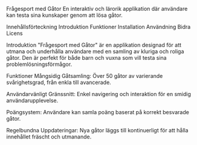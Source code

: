 Frågesport med Gåtor
En interaktiv och lärorik applikation där användare kan testa sina kunskaper genom att lösa gåtor.

Innehållsförteckning
Introduktion
Funktioner
Installation
Användning
Bidra
Licens

Introduktion
"Frågesport med Gåtor" är en applikation designad för att utmana och underhålla användare med en samling av kluriga och roliga gåtor. Den är perfekt för både barn och vuxna som vill testa sina problemlösningsförmågor.

Funktioner
Mångsidig Gåtsamling: Över 50 gåtor av varierande svårighetsgrad, från enkla till avancerade.

Användarvänligt Gränssnitt: Enkel navigering och interaktion för en smidig användarupplevelse.

Poängsystem: Användare kan samla poäng baserat på korrekt besvarade gåtor.

Regelbundna Uppdateringar: Nya gåtor läggs till kontinuerligt för att hålla innehållet fräscht och utmanande.
